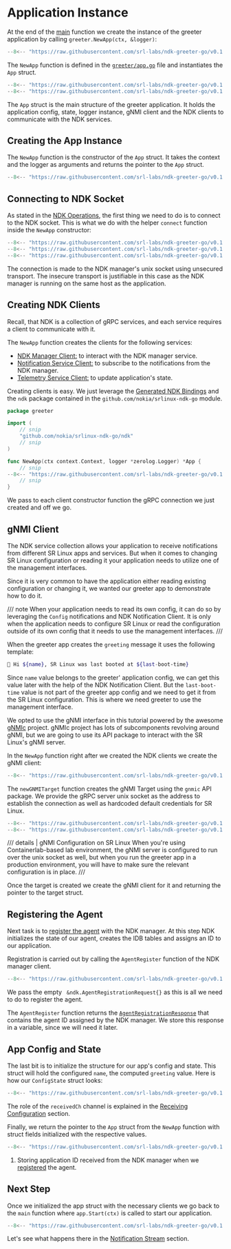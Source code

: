 # Application Instance

At the end of the [main][main-go] function we create the instance of the greeter application by calling `greeter.NewApp(ctx, &logger)`:

```go title="main.go"
--8<-- "https://raw.githubusercontent.com/srl-labs/ndk-greeter-go/v0.1.0/main.go:main-init-app"
```

The `NewApp` function is defined in the [`greeter/app.go`][app-go] file and instantiates the `App` struct.

```go linenums="1" title="greeter/app.go"
--8<-- "https://raw.githubusercontent.com/srl-labs/ndk-greeter-go/v0.1.0/greeter/app.go:pkg-greeter"
--8<-- "https://raw.githubusercontent.com/srl-labs/ndk-greeter-go/v0.1.0/greeter/app.go:app-struct"
```

The `App` struct is the main structure of the greeter application. It holds the application config, state, logger instance, gNMI client and the NDK clients to communicate with the NDK services.

## Creating the App Instance

The `NewApp` function is the constructor of the `App` struct. It takes the context and the logger as arguments and returns the pointer to the `App` struct.

```{.go title="greeter/app.go" .code-scroll-lg}
--8<-- "https://raw.githubusercontent.com/srl-labs/ndk-greeter-go/v0.1.0/greeter/app.go:new-app"
```

## Connecting to NDK Socket

As stated in the [NDK Operations][operations-ndk-mgr-client], the first thing we need to do is to connect to the NDK socket. This is what we do with the helper `connect` function inside the `NewApp` constructor:

```{.go title="greeter/app.go" hl_lines="4"}
--8<-- "https://raw.githubusercontent.com/srl-labs/ndk-greeter-go/v0.1.0/greeter/app.go:pkg-greeter"
--8<-- "https://raw.githubusercontent.com/srl-labs/ndk-greeter-go/v0.1.0/greeter/app.go:pkg-greeter-const"
--8<-- "https://raw.githubusercontent.com/srl-labs/ndk-greeter-go/v0.1.0/greeter/app.go:connect"
```

The connection is made to the NDK manager's unix socket using unsecured transport. The insecure transport is justifiable in this case as the NDK manager is running on the same host as the application.

## Creating NDK Clients

Recall, that NDK is a collection of gRPC services, and each service requires a client to communicate with it.

The `NewApp` function creates the clients for the following services:

* [NDK Manager Client:][operations-ndk-mgr-client] to interact with the NDK manager service.
* [Notification Service Client:][operations-subscr-to-notif] to subscribe to the notifications from the NDK manager.
* [Telemetry Service Client:][operations-handling-state] to update application's state.

Creating clients is easy. We just leverage the [Generated NDK Bindings][srlinux-ndk-go] and the `ndk` package contained in the `github.com/nokia/srlinux-ndk-go` module.

```{.go title="greeter/app.go"}
package greeter

import (
    // snip
    "github.com/nokia/srlinux-ndk-go/ndk"
    // snip
)

func NewApp(ctx context.Context, logger *zerolog.Logger) *App {
    // snip
--8<-- "https://raw.githubusercontent.com/srl-labs/ndk-greeter-go/v0.1.0/greeter/app.go:create-ndk-clients"
    // snip
}
```

We pass to each client constructor function the gRPC connection we just created and off we go.

## gNMI Client

The NDK service collection allows your application to receive notifications from different SR Linux apps and services. But when it comes to changing SR Linux configuration or reading it your application needs to utilize one of the management interfaces.

Since it is very common to have the application either reading existing configuration or changing it, we wanted our greeter app to demonstrate how to do it.

/// note
When your application needs to read its own config, it can do so by leveraging the `Config` notifications and NDK Notification Client. It is only when the application needs to configure SR Linux or read the configuration outside of its own config that it needs to use the management interfaces.
///

When the greeter app creates the `greeting` message it uses the following template:

```bash
👋 Hi ${name}, SR Linux was last booted at ${last-boot-time}
```

Since `name` value belongs to the greeter' application config, we can get this value later with the help of the NDK Notification Client. But the `last-boot-time` value is not part of the greeter app config and we need to get it from the SR Linux configuration. This is where we need greeter to use the management interface.

We opted to use the gNMI interface in this tutorial powered by the awesome [gNMIc][gnmic] project. gNMIc project has lots of subcomponents revolving around gNMI, but we are going to use its API package to interact with the SR Linux's gNMI server.

In the `NewApp` function right after we created the NDK clients we create the gNMI client:

```{.go title="greeter/app.go"}
--8<-- "https://raw.githubusercontent.com/srl-labs/ndk-greeter-go/v0.1.0/greeter/app.go:create-gnmi-target"
```

The `newGNMITarget` function creates the gNMI Target using the `gnmic` API package. We provide the gRPC server unix socket as the address to establish the connection as well as hardcoded default credentials for SR Linux.

```{.go title="greeter/app.go" hl_lines="3"}
--8<-- "https://raw.githubusercontent.com/srl-labs/ndk-greeter-go/v0.1.0/greeter/app.go:pkg-greeter-const"
--8<-- "https://raw.githubusercontent.com/srl-labs/ndk-greeter-go/v0.1.0/greeter/app.go:new-gnmi-target"
```

/// details | gNMI Configuration on SR Linux
When you're using Containerlab-based lab environment, the gNMI server is configured to run over the unix socket as well, but when you run the greeter app in a production environment, you will have to make sure the relevant configuration is in place.
///

Once the target is created we create the gNMI client for it and returning the pointer to the target struct.

## Registering the Agent

Next task is to [register the agent][operations-register-agent] with the NDK manager. At this step NDK initializes the state of our agent, creates the IDB tables and assigns an ID to our application.

Registration is carried out by calling the `AgentRegister` function of the NDK manager client.

```{.go title="greeter/app.go"}
--8<-- "https://raw.githubusercontent.com/srl-labs/ndk-greeter-go/v0.1.0/greeter/app.go:register-agent"
```

We pass the empty ` &ndk.AgentRegistrationRequest{}` as this is all we need to do to register the agent.

The `AgentRegister` function returns the [`AgentRegistrationResponse`][agent-reg-resp-doc] that contains the agent ID assigned by the NDK manager. We store this response in a variable, since we will need it later.

## App Config and State

The last bit is to initialize the structure for our app's config and state. This struct will hold the configured `name`, the computed `greeting` value. Here is how our `ConfigState` struct looks:

```{.go title="greeter/config.go"}
--8<-- "https://raw.githubusercontent.com/srl-labs/ndk-greeter-go/v0.1.0/greeter/config.go:configstate-struct"
```

The role of the `receivedCh` channel is explained in the [Receiving Configuration](receiving-config.md) section.

Finally, we return the pointer to the `App` struct from the `NewApp` function with struct fields initialized with the respective values.

```{.go title="greeter/app.go"}
--8<-- "https://raw.githubusercontent.com/srl-labs/ndk-greeter-go/v0.1.0/greeter/app.go:return-app"
```

1. Storing application ID received from the NDK manager when we [registered](#registering-the-agent) the agent.

## Next Step

Once we initialized the app struct with the necessary clients we go back to the `main` function where `app.Start(ctx)` is called to start our application.

```go title="main.go"
--8<-- "https://raw.githubusercontent.com/srl-labs/ndk-greeter-go/v0.1.0/main.go:main-init-app"
```

Let's see what happens there in the [Notification Stream](notif-stream.md) section.

[main-go]: https://github.com/srl-labs/ndk-greeter-go/blob/main/main.go
[app-go]: https://github.com/srl-labs/ndk-greeter-go/blob/main/greeter/app.go
[operations-ndk-mgr-client]: ../../../operations.md#creating-ndk-manager-client
[operations-subscr-to-notif]: ../../../operations.md#subscribing-to-notifications
[operations-handling-state]: ../../../operations.md#handling-applications-configuration-and-state
[operations-register-agent]: ../../../operations.md#agent-registration
[srlinux-ndk-go]: https://github.com/nokia/srlinux-ndk-go
[agent-reg-resp-doc]: https://rawcdn.githack.com/nokia/srlinux-ndk-protobufs/v0.2.0/doc/index.html#srlinux.sdk.AgentRegistrationResponse
[gnmic]: https://gnmic.openconfig.net

